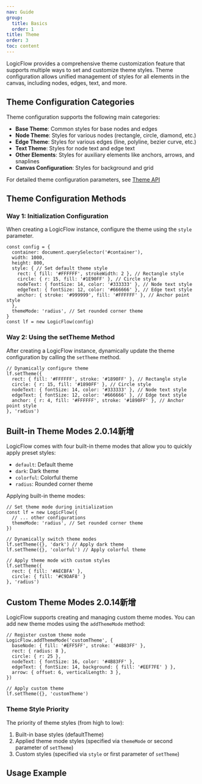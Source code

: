 ```yaml
---
nav: Guide
group:
  title: Basics
  order: 1
title: Theme
order: 3
toc: content
---
```


LogicFlow provides a comprehensive theme customization feature that supports multiple ways to set and customize theme styles. Theme configuration allows unified management of styles for all elements in the canvas, including nodes, edges, text, and more.

## Theme Configuration Categories

Theme configuration supports the following main categories:

- **Base Theme**: Common styles for base nodes and edges
- **Node Theme**: Styles for various nodes (rectangle, circle, diamond, etc.)
- **Edge Theme**: Styles for various edges (line, polyline, bezier curve, etc.)
- **Text Theme**: Styles for node text and edge text
- **Other Elements**: Styles for auxiliary elements like anchors, arrows, and snaplines
- **Canvas Configuration**: Styles for background and grid

For detailed theme configuration parameters, see [Theme API](../../api/theme.en.md)

## Theme Configuration Methods

### Way 1: Initialization Configuration

When creating a LogicFlow instance, configure the theme using the `style` parameter.

```tsx | pure
const config = {
  container: document.querySelector('#container'),
  width: 1000,
  height: 800,
  style: { // Set default theme style
    rect: { fill: '#FFFFFF', strokeWidth: 2 }, // Rectangle style
    circle: { r: 15, fill: '#1E90FF' }, // Circle style
    nodeText: { fontSize: 14, color: '#333333' }, // Node text style
    edgeText: { fontSize: 12, color: '#666666' }, // Edge text style
    anchor: { stroke: '#999999', fill: '#FFFFFF' }, // Anchor point style
  },
  themeMode: 'radius', // Set rounded corner theme
}
const lf = new LogicFlow(config)
```

### Way 2: Using the setTheme Method

After creating a LogicFlow instance, dynamically update the theme configuration by calling the `setTheme` method.

```tsx | pure
// Dynamically configure theme
lf.setTheme({
  rect: { fill: '#FFFFFF', stroke: '#1890FF' }, // Rectangle style
  circle: { r: 15, fill: '#1890FF' }, // Circle style
  nodeText: { fontSize: 14, color: '#333333' }, // Node text style
  edgeText: { fontSize: 12, color: '#666666' }, // Edge text style
  anchor: { r: 4, fill: '#FFFFFF', stroke: '#1890FF' }, // Anchor point style
}, 'radius')
```

## Built-in Theme Modes <Badge>2.0.14新增</Badge>

LogicFlow comes with four built-in theme modes that allow you to quickly apply preset styles:

- `default`: Default theme
- `dark`: Dark theme
- `colorful`: Colorful theme
- `radius`: Rounded corner theme

Applying built-in theme modes:

```tsx | pure
// Set theme mode during initialization
const lf = new LogicFlow({
  // ... other configurations
  themeMode: 'radius', // Set rounded corner theme
})

// Dynamically switch theme modes
lf.setTheme({}, 'dark') // Apply dark theme
lf.setTheme({}, 'colorful') // Apply colorful theme

// Apply theme mode with custom styles
lf.setTheme({
  rect: { fill: '#AECBFA' },
  circle: { fill: '#C9DAF8' }
}, 'radius')
```

## Custom Theme Modes <Badge>2.0.14新增</Badge>

LogicFlow supports creating and managing custom theme modes. You can add new theme modes using the `addThemeMode` method:

```tsx | pure
// Register custom theme mode
LogicFlow.addThemeMode('customTheme', {
  baseNode: { fill: '#EFF5FF', stroke: '#4B83FF' },
  rect: { radius: 8 },
  circle: { r: 25 },
  nodeText: { fontSize: 16, color: '#4B83FF' },
  edgeText: { fontSize: 14, background: { fill: '#EEF7FE' } },
  arrow: { offset: 6, verticalLength: 3 },
})

// Apply custom theme
lf.setTheme({}, 'customTheme')
```

### Theme Style Priority

The priority of theme styles (from high to low):
1. Built-in base styles (defaultTheme)
2. Applied theme mode styles (specified via `themeMode` or second parameter of `setTheme`)
3. Custom styles (specified via `style` or first parameter of `setTheme`)

## Usage Example
<code id="graphData" src="../../../src/tutorial/basic/instance/theme"></code>
